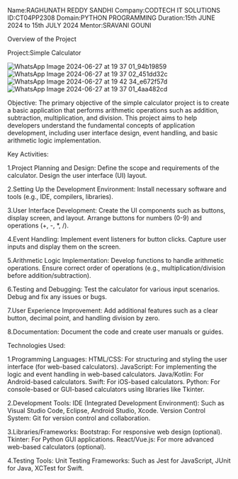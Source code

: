 Name:RAGHUNATH REDDY SANDHI
Company:CODTECH IT SOLUTIONS
ID:CT04PP2308
Domain:PYTHON PROGRAMMING
Duration:15th JUNE 2024 to 15th JULY 2024
Mentor:SRAVANI GOUNI

Overview of the Project

Project:Simple Calculator


![WhatsApp Image 2024-06-27 at 19 37 01_94b19859](https://github.com/Raghunath26/CODTECH-Task-1/assets/171904942/74e8c921-2017-4412-b6d6-01b3d82dbb40)
![WhatsApp Image 2024-06-27 at 19 37 02_451dd32c](https://github.com/Raghunath26/CODTECH-Task-1/assets/171904942/3aba8df0-4413-4aa7-9709-0fab52ce28e4)
![WhatsApp Image 2024-06-27 at 19 42 34_e672f57d](https://github.com/Raghunath26/CODTECH-Task-1/assets/171904942/75c35e2d-e00a-4888-9384-3030b9509886)
![WhatsApp Image 2024-06-27 at 19 37 01_4aa482cd](https://github.com/Raghunath26/CODTECH-Task-1/assets/171904942/d1e65d96-6903-4801-9e36-506782efa5cf)

Objective:
The primary objective of the simple calculator project is to create a basic application that performs arithmetic operations such as addition, subtraction, multiplication, and division. This project aims to help developers understand the fundamental concepts of application development, including user interface design, event handling, and basic arithmetic logic implementation.

Key Activities:

1.Project Planning and Design:
  Define the scope and requirements of the calculator.
  Design the user interface (UI) layout.

2.Setting Up the Development Environment:
  Install necessary software and tools (e.g., IDE, compilers, libraries).

3.User Interface Development:
  Create the UI components such as buttons, display screen, and layout.
  Arrange buttons for numbers (0-9) and operations (+, -, *, /).

4.Event Handling:
  Implement event listeners for button clicks.
  Capture user inputs and display them on the screen.

5.Arithmetic Logic Implementation:
  Develop functions to handle arithmetic operations.
  Ensure correct order of operations (e.g., multiplication/division before addition/subtraction).

6.Testing and Debugging:
  Test the calculator for various input scenarios.
  Debug and fix any issues or bugs.

7.User Experience Improvement:
  Add additional features such as a clear button, decimal point, and handling division by zero.

8.Documentation:
  Document the code and create user manuals or guides.


Technologies Used:

1.Programming Languages:
  HTML/CSS: For structuring and styling the user interface (for web-based calculators).
  JavaScript: For implementing the logic and event handling in web-based calculators.
  Java/Kotlin: For Android-based calculators.
  Swift: For iOS-based calculators.
  Python: For console-based or GUI-based calculators using libraries like Tkinter.
  
2.Development Tools:
  IDE (Integrated Development Environment): Such as Visual Studio Code, Eclipse, Android Studio, Xcode.
  Version Control System: Git for version control and collaboration.
  
3.Libraries/Frameworks:
  Bootstrap: For responsive web design (optional).
  Tkinter: For Python GUI applications.
  React/Vue.js: For more advanced web-based calculators (optional).
  
4.Testing Tools:
  Unit Testing Frameworks: Such as Jest for JavaScript, JUnit for Java, XCTest for Swift.
